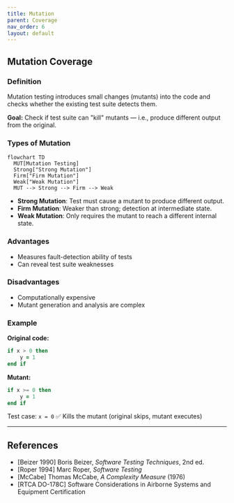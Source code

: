 ```yaml
---
title: Mutation
parent: Coverage
nav_order: 6
layout: default
---
```


## Mutation Coverage

### Definition

Mutation testing introduces small changes (mutants) into the code and checks whether the existing test suite detects them.

**Goal:**
Check if test suite can "kill" mutants — i.e., produce different output from the original.

### Types of Mutation

```mermaid
flowchart TD
  MUT[Mutation Testing]
  Strong["Strong Mutation"]
  Firm["Firm Mutation"]
  Weak["Weak Mutation"]
  MUT --> Strong --> Firm --> Weak
```

* **Strong Mutation**: Test must cause a mutant to produce different output.
* **Firm Mutation**: Weaker than strong; detection at intermediate state.
* **Weak Mutation**: Only requires the mutant to reach a different internal state.

### Advantages

* Measures fault-detection ability of tests
* Can reveal test suite weaknesses

### Disadvantages

* Computationally expensive
* Mutant generation and analysis are complex

### Example

**Original code:**

```fortran
if x > 0 then
    y = 1
end if
```

**Mutant:**

```fortran
if x >= 0 then
    y = 1
end if
```

Test case: `x = 0`
✅ Kills the mutant (original skips, mutant executes)

---

## References

* \[Beizer 1990] Boris Beizer, *Software Testing Techniques*, 2nd ed.
* \[Roper 1994] Marc Roper, *Software Testing*
* \[McCabe] Thomas McCabe, *A Complexity Measure* (1976)
* \[RTCA DO-178C] Software Considerations in Airborne Systems and Equipment Certification
